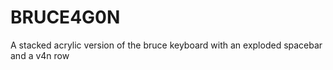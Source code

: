 # BRUCE4G0N
A stacked acrylic version of the bruce keyboard with an exploded spacebar and a v4n row 
